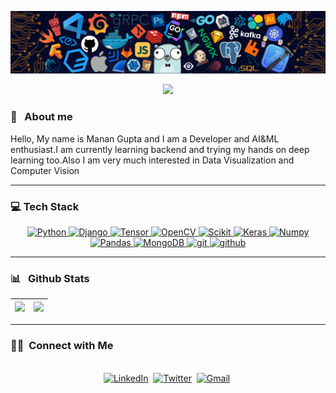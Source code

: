 


![Github Banner](https://github.com/Jaydeep-Yadav/Jaydeep-Yadav/blob/main/banner.png)


<p align="center">
  <a href="https://github.com/CodeWhiteWeb/CodeWhiteWeb"><img src="https://readme-typing-svg.herokuapp.com?color=6027F7&center=true&vCenter=true&lines=Hi+%2C+Welcome+to+my+Github+page;I+am+Manan+Gupta;I+am+an+UnderGrad+student;Always+learn+new+things"></a>
</p>



<h3> 👋 &nbsp; About me </h3> 
<p>
Hello, My name is Manan Gupta and I am a Developer and AI&ML enthusiast.I am currently learning backend and trying my hands on deep learning too.Also I am very much interested in Data Visualization and Computer Vision 
</p>

---





<h3> 💻  Tech Stack </h3> 

<p align="center">
  <a href="https://www.python.org" target="_blank">
    <img alt="Python" src="https://img.shields.io/badge/Python-3776AB?style=for-the-badge&logo=python&logoColor=white">
  </a>
  
  <a href="https://www.djangoproject.com/" target="_blank">
    <img alt="Django" src="https://img.shields.io/badge/django-%23092E20.svg?style=for-the-badge&logo=django&logoColor=white">
  </a>
  
   <a href="https://www.tensorflow.org/" target="_blank">
    <img alt="Tensor" src="https://img.shields.io/badge/TensorFlow-FF6F00?style=for-the-badge&logo=tensorflow&logoColor=white">
  </a>
     <a href="https://opencv.org/" target="_blank">
    <img alt="OpenCV" src="https://img.shields.io/badge/opencv-%23white.svg?style=for-the-badge&logo=opencv&logoColor=white">
   </a>

   <a href="https://scikit-learn.org/" target="_blank">
    <img alt="Scikit" src="https://img.shields.io/badge/scikit_learn-F7931E?style=for-the-badge&logo=scikit-learn&logoColor=white">
  </a>

<a href="https://keras.io/" target="_blank">
<img alt="Keras" src="https://img.shields.io/badge/Keras-D00000?style=for-the-badge&logo=Keras&logoColor=white">
</a>

<a href="https://numpy.org/" target="_blank">
<img alt="Numpy" src="https://img.shields.io/badge/Numpy-777BB4?style=for-the-badge&logo=numpy&logoColor=white">
</a>

   <a href="https://pandas.pydata.org/" target="_blank">
    <img alt="Pandas" src="https://img.shields.io/badge/Pandas-2C2D72?style=for-the-badge&logo=pandas&logoColor=white">
   </a>
  
   <a href="https://www.mongodb.com/" target="_blank">
    <img alt="MongoDB" src="https://img.shields.io/badge/MongoDB-%234ea94b.svg?style=for-the-badge&logo=mongodb&logoColor=white">
   </a>
   


  
  <a href="https://git-scm.com/" target="_blank">
    <img src="https://img.shields.io/badge/git-F05032.svg?style=for-the-badge&logo=git&logoColor=white"
      alt="git"/>
  </a>
  
  <a href="https://github.com/ELanza-48" target="_blank">
    <img src="https://img.shields.io/badge/github-181717.svg?style=for-the-badge&logo=github&logoColor=white" alt="github" />
  </a>

</p>




---
<h3> 📊 &nbsp; Github Stats </h3> 

<img src="https://github-readme-stats.vercel.app/api?username=manan152003&&show_icons=true&count_private=true&theme=github_dark">|<img src="https://github-readme-streak-stats.herokuapp.com/?user=manan152003&theme=blueberry_duo"/>
|---|---|


---


<h3> 🤝🏻 &nbsp;Connect with Me </h3> 

<p align="center">
<br>
<a href="https://www.linkedin.com/manan152003"><img src="https://img.shields.io/badge/linkedin-%230077B5.svg?&style=for-the-badge&logo=linkedin&logoColor=white" alt="LinkedIn" /></a>&nbsp;
<a href="https://twitter.com/pattaagobi"><img src="https://img.shields.io/badge/Twitter-1DA1F2?style=for-the-badge&logo=twitter&logoColor=white" alt="Twitter" /></a>&nbsp;
<a href="mailto:gmanan2003@gmail.com?subject=Hey%20Manan"><img src="https://img.shields.io/badge/gmail-%23D14836.svg?&style=for-the-badge&logo=gmail&logoColor=white" alt="Gmail"/></a>&nbsp;
</p>




<!---
manan152003/manan152003 is a ✨ special ✨ repository because its `README.md` (this file) appears on your GitHub profile.
You can click the Preview link to take a look at your changes.
--->
